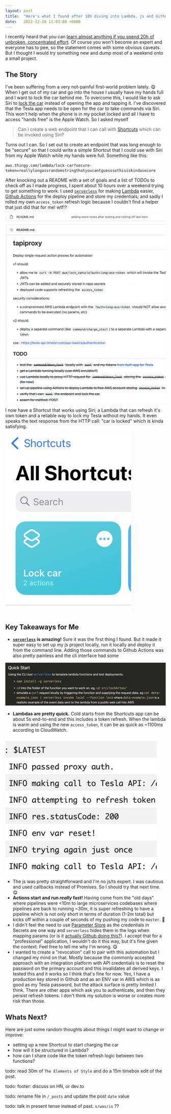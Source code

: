 ```yaml
---
layout: post
title:  "Here's what I found after 10h diving into Lambda, js and Github Actions"
date:   2022-12-20 11:03:00 +0800
---
```


I recently heard that you can [learn almost anything if you spend 20h of unbroken, concentrated effort](https://youtu.be/JPCJEtMXOu0?t=1347). Of course you won't become an expert and everyone has to pee, so the statement comes with some obvious caveats. But I thought I would try something new and dump most of a weekend onto a small project. 

## The Story

I've been suffering from a very not-painful first-world problem lately. 😋 When I get out of my car and go into the house I usually have my hands full and I want to lock the car behind me. To overcome this, I would like to ask Siri to [lock the car](https://youtu.be/awui-L4J_p8) instead of opening the app and tapping it. I've discovered that the Tesla app needs to be open for the car to take commands via Siri. This won't help when the phone is in my pocket locked and all I have to access "hands free" is the Apple Watch. So I asked myself 

> Can I create a web endpoint that I can call with [Shortcuts](https://support.apple.com/en-gb/guide/shortcuts/welcome/ios) which can be invoked using Siri?

Turns out I can. So I set out to create an endpoint that was long enough to be "secure" so that I could write a simple Shortcut that I could use with Siri from my Apple Watch while my hands were full. Something like this:

```
aws.thingy.com/lambda/lock-car?secure-token=reallylongassrandomstringthatyoucantguesssothisiskindasecure
```

After knocking out a README with a set of goals and a list of TODOs to check off as I made progress, I spent about 10 hours over a weekend trying to get something to work. I used [`serverless`](https://www.npmjs.com/package/serverless) for making [Lambda](https://aws.amazon.com/lambda/) easier, [Github Actions](https://github.com/features/actions) for the deploy pipeline and store my credentials; and sadly I rolled my own `access_token` refresh logic because I couldn't find a helper that just did that for me! wtf!? 

![using a README as a backlog. do it!](/assets/some%20of%20the%20lock-car%20readme.png)

I now have a Shortcut that works using Siri; a Lambda that can refresh it's own token and a reliable way to lock my Tesla without my hands. It even speaks the text response from the HTTP call: "car is locked" which is kinda satisfying.

![the final product](/assets/lock%20car%20shortcut.jpg)

## Key Takeaways for Me

* **[`serverless`](https://www.serverless.com/) is amazing!** Sure it was the first thing I found. But it made it super easy to set up my js project locally, run it locally and deploy it from the command line. Adding those commands to Github Actions was also pretty painless and the cli interface had some 

![the Quick Start in the README is super terse with serverless](/assets/some%20of%20the%20quick%20start%20from%20the%20readme.png)

* **Lambdas are pretty quick.** Cold starts from the Shortcuts app can be about 5s end-to-end and this includes a token refresh. When the lambda is warm and using the new `access_token`, it can be as quick as ~1100ms according to CloudWatch.

![logs showing the token refresh on a cold call](/assets/cold%20start%20and%20token%20refresh.png)

* The js was pretty straightforward and I'm no js/ts expert. I was cautious and used callbacks instead of Promises. So I should try that next time. 😋
* **Actions start and run _really_ fast!** Having come from the "old days" where pipelines were <10m to large microservices codebases where pipelines are back to running ~30m, it is super refreshing to have a pipeline which is not only short in terms of duration (1-2m total) but kicks off within a couple of seconds of my pushing my code to `master`. 🥰
* I didn't feel the need to use [Parameter Store](https://docs.aws.amazon.com/systems-manager/latest/userguide/systems-manager-parameter-store.html) as the credentials in Secrets are one way and `serverless` hides them in the logs when mapping params (or is it [actually Github doing this?](https://docs.github.com/en/actions/security-guides/encrypted-secrets#accessing-your-secrets)). I accept that for a "professional" application, I wouldn't do it this way, but it's fine given the context. Feel free to tell me why I'm wrong. 😋
* I wanted to create a "revocation" call to pair with this automation but I changed my mind on that. Mostly because the commonly accepted approach with an integration platform with API credentials is to reset the password on the primary account and this invalidates all derived keys. I tested this and it works so I think that's fine for now. Yes, I have a production key stored in Github and as an ENV var in AWS which is as good as my Tesla password, but the attack surface is pretty limited I think. There are other apps which ask you to authenticate, and then they persist refresh tokens. I don't think my solution is worse or creates more risk than those.

## Whats Next?

Here are just some random thoughts about things I might want to change or improve:

* setting up a new Shortcut to start charging the car
* how will it be structured in Lambda?
* how can I share code like the token refresh logic between two functions?

todo: read 30m of `The Elements of Style` and do a 15m timebox edit of the post.

todo: footer: discuss on HN, or dev.to

todo: rename file in `/_posts` and update the post `date` value 

todo: talk in present tense instead of past. `s/was/is` ??